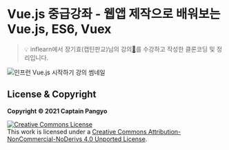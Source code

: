 
# Vue.js 중급강좌  - 웹앱 제작으로 배워보는 Vue.js, ES6, Vuex


> 💡 inflearn에서 장기효(캡틴판교)님의 강의[🔗](https://www.inflearn.com/course/vue-pwa-vue-js-%EC%A4%91%EA%B8%89)를 수강하고 작성한 클론코딩 및 정리입니다.

![인프런 Vue.js 시작하기 강의 썸네일](https://www.notion.so/image/https%3A%2F%2Fcdn.inflearn.com%2Fpublic%2Fcourses%2F136498%2Fcourse_cover%2F33a35374-af5f-4085-a650-4909c03e8d5d%2Flv2.png?table=block&id=07b3c70a-ceb5-4e44-a533-e36b00967f36&spaceId=76cf90b2-fc42-49a9-87e5-7aea244229d1&width=2000&userId=61ec561f-b28b-4cb7-970e-eacc2c15b167&cache=v2)

## License & Copyright

**Copyright © 2021 Captain Pangyo**

<a rel="license" href="http://creativecommons.org/licenses/by-nc-nd/4.0/"><img alt="Creative Commons License" style="border-width:0" src="https://i.creativecommons.org/l/by-nc-nd/4.0/88x31.png" /></a><br />This work is licensed under a <a rel="license" href="http://creativecommons.org/licenses/by-nc-nd/4.0/">Creative Commons Attribution-NonCommercial-NoDerivs 4.0 Unported License</a>.
